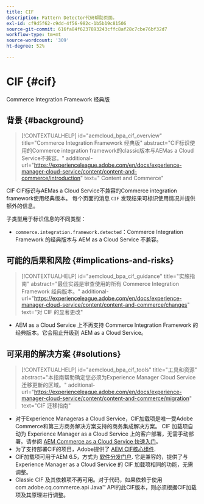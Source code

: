 ```yaml
---
title: CIF
description: Pattern Detector代码帮助页面。
exl-id: cf9d5f62-c9dd-4f56-982c-1b5b19c81506
source-git-commit: 616fa84f6237893243cffc8af28c7cbe76bf32d7
workflow-type: tm+mt
source-wordcount: '309'
ht-degree: 52%

---
```


# CIF {#cif}

Commerce Integration Framework 经典版

## 背景 {#background}

>[!CONTEXTUALHELP]
>id="aemcloud_bpa_cif_overview"
>title="Commerce Integration Framework 经典版"
>abstract="CIF标识使用的Commerce integration framework的classic版本与AEMas a Cloud Service不兼容。"
>additional-url="https://experienceleague.adobe.com/en/docs/experience-manager-cloud-service/content/content-and-commerce/introduction" text=" Content and Commerce"

CIF CIF标识与AEMas a Cloud Service不兼容的Commerce integration framework使用经典版本。 每个页面的消息 `CIF` 发现结果可标识使用情况并提供额外的信息。

子类型用于标识信息的不同类型：

* `commerce.integration.framework.detected`：Commerce Integration Framework 的经典版本与 AEM as a Cloud Service 不兼容。


## 可能的后果和风险 {#implications-and-risks}

>[!CONTEXTUALHELP]
>id="aemcloud_bpa_cif_guidance"
>title="实施指南"
>abstract="最佳实践是审查使用的所有 Commerce Integration Framework 经典版本。"
>additional-url="https://experienceleague.adobe.com/en/docs/experience-manager-cloud-service/content/content-and-commerce/changes" text="对 CIF 的显著更改"

* AEM as a Cloud Service 上不再支持 Commerce Integration Framework 的经典版本。它会阻止升级到 AEM as a Cloud Service。

## 可采用的解决方案 {#solutions}

>[!CONTEXTUALHELP]
>id="aemcloud_bpa_cif_tools"
>title="工具和资源"
>abstract="本指南帮助确定您必须为Experience Manager Cloud Service迁移更新的区域。"
>additional-url="https://experienceleague.adobe.com/en/docs/experience-manager-cloud-service/content/content-and-commerce/migration" text="CIF 迁移指南"

* 对于Experience Manageras a Cloud Service，CIF加载项是唯一受Adobe Commerce和第三方商务解决方案支持的商务集成解决方案。 CIF 加载项自动为 Experience Manager as a Cloud Service 上的客户部署，无需手动部署。请参阅 [AEM Commerce as a Cloud Service 快速入门](https://experienceleague.adobe.com/en/docs/experience-manager-cloud-service/content/content-and-commerce/storefront/getting-started)。
* 为了支持部署CIF的项目，Adobe提供了 [AEM CIF核心组件](https://github.com/adobe/aem-core-cif-components).
* CIF加载项可用于AEM 6.5，方式为 [软件分发门户](https://experience.adobe.com/#/downloads/content/software-distribution/en/aem.html). 它是兼容的，提供了与 Experience Manager as a Cloud Service 的 CIF 加载项相同的功能，无需调整。
* Classic CIF 及其依赖项不再可用。对于代码，如果依赖于使用com.adobe.cq.commerce.api Java™ API的此CIF版本，则必须根据CIF加载项及其原理进行调整。
